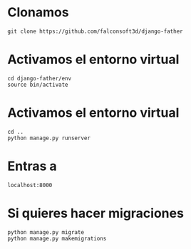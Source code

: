 # Clonamos
```
git clone https://github.com/falconsoft3d/django-father
```

# Activamos el entorno virtual
```
cd django-father/env
source bin/activate
```

# Activamos el entorno virtual
```
cd ..
python manage.py runserver
```

# Entras a 
```
localhost:8000
```

# Si quieres hacer migraciones
```
python manage.py migrate
python manage.py makemigrations
```


